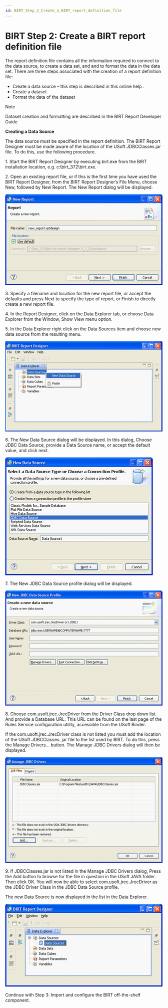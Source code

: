 ```yaml
---
id: BIRT_Step_2_Create_a_BIRT_report_definition_file
---
```


# BIRT Step 2: Create a BIRT report definition file

The report definition file contains all the information required to connect to the data source, to create a data set, and and to format the data in the data set. There are three steps associated with the creation of a report definition file:

- Create a data source – this step is described in this online help .
- Create a dataset
- Format the data of the dataset

> [!NOTE]
> Dataset creation and formatting are described in the BIRT Report Developer Guide

**Creating a Data Source**

The data source must be specified in the report definition. The BIRT Report Designer must be made aware of the location of the USoft JDBCClasses.jar file. To do this, use the following procedure.

1. Start the BIRT Report Designer by executing birt.exe from the BIRT installation location, e.g. c:\\birt_372\\birt.exe.

2. Open an existing report file, or if this is the first time you have used the BIRT Report Designer, from the BIRT Report Designer’s File Menu, choose New, followed by New Report. The New Report dialog will be displayed.

![](./assets/300305c9-e5af-4d1e-b125-5f1e3e39684f.png)

3. Specify a filename and location for the new report file, or accept the defaults and press Next to specify the type of report, or Finish to directly create a new report file.

4. In the Report Designer, click on the Data Explorer tab, or choose Data Explorer from the Window, Show View menu option.

5. In the Data Explorer right click on the Data Sources item and choose new data source from the resulting menu.

![](./assets/88e109c9-2637-4f75-90da-1ce6c36eaa74.png)

6. The New Data Source dialog will be displayed. In this dialog, Choose JDBC Data Source, provide a Data Source name, or accept the default value, and click next.

![](./assets/b4e50c6e-61c2-4d2e-96eb-99d040343a6e.png)

7. The New JDBC Data Source profile dialog will be displayed.

![](./assets/6db96786-4b2b-4a23-b702-63aa93cc17b3.png)

8. Choose com.usoft.jrec.JrecDriver from the Driver Class drop down list. And provide a Database URL. This URL can be found on the last page of the Rules Service configuration utility, accessible from the USoft Binder.

If the com.usoft.jrec.JrecDriver class is not listed you must add the location of the USoft JDBCClasses. jar file to the list used by BIRT. To do this, press the Manage Drivers… button. The Manage JDBC Drivers dialog will then be displayed.

![](./assets/6fb00eb6-0230-4275-b161-1e01a8e808d3.png)

9. If JDBCClasses.jar is not listed in the Manage JDBC Drivers dialog, Press the Add button to browse for the file in question in the USoft JAVA folder. Then click OK. You will now be able to select com.usoft.jrec.JrecDriver as the JDBC Driver Class in the JDBC Data Source profile.

The new Data Source is now displayed in the list in the Data Explorer.

![](./assets/bface5eb-a21f-4f34-bb9e-12ab8b1e89a5.png)

Continue with Step 3: Import and configure the BIRT off-the-shelf component.